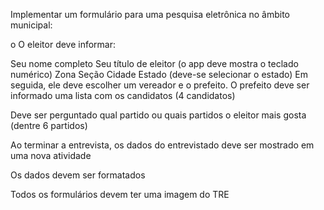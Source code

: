 Implementar um formulário para uma pesquisa eletrônica no âmbito municipal:

o   O eleitor deve informar:

Seu nome completo
Seu título de eleitor (o app deve mostra o teclado numérico)
Zona
Seção
Cidade
Estado (deve-se selecionar o estado)
Em seguida, ele deve escolher um vereador e o prefeito. O prefeito deve ser informado uma lista com os candidatos (4 candidatos)

Deve ser perguntado qual partido ou quais partidos o eleitor mais gosta (dentre 6 partidos)

Ao terminar a entrevista, os dados do entrevistado deve ser mostrado em uma nova atividade

Os dados devem ser formatados

Todos os formulários devem ter uma imagem do TRE
